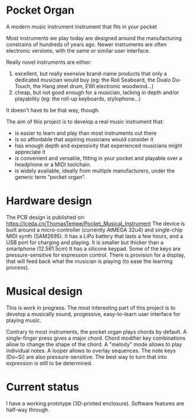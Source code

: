 # Pocket Organ
A modern music instrument instrument that fits in your pocket

Most instruments we play today are designed around the manufacturing constrains of hundreds of years ago.
Newer instruments are often electronic versions, with the same or similar user interface.

Really novel instruments are either:
1. excellent, but really exensive brand-name products that only a dedicated musician would buy (eg: the Roli Seaboard, the Dualo Du-Touch, the Hang steel drum, EWI electronic woodwind...)
2. cheap, but not good enough for a musician, lacking in depth and/or playability (eg: the roll-up keyboards, stylophone...)

It doesn't have to be that way, though.

The aim of this project is to develop a real music instrument that:
* is easier to learn and play than most instruments out there
* is so affordable that aspiring musicians would consider it
* has enough depth and expessivity that experienced musicians might appreciate it
* is convenient and versatile, fitting in your pocket and playable over a headphone or a MIDI toolchain.
* is widely available, ideally from multiple manufacturers, under the generic term "pocket organ".

# Hardware design
The PCB design is published on: https://lceda.cn/ThomasTempe/Pocket_Musical_Instrument
The device is built around a micro-controller (currently AtMEGA 32u4) and single-chip MIDI synth (SAM2695).
It has a LiPo battery that lasts a few hours, and a USB port for charging and playing.
It is smaller but thicker than a smartphone (12.5*6*1.5cm)
It has a silicone keypad. Some of the keys are pressure-sensitive for expression control.
There is provision for a display, that will feed back what the musician is playing (to ease the learning process).

# Musical design
This is work in progress. 
The most interesting part of this project is to develop a musically sound, progessive, easy-to-learn user interface for playing music.

Contrary to most instruments, the pocket organ plays chords by default.
A single-finger press gives a major chord. Chord modifier key combinations allow to change the shape of the chord.
A "melody" mode allows to play individual notes.
A looper allows to overlay sequences.
The note keys (Do~Si) are also pressure-sensitive. The best way to turn that into expression is still to be determined.

# Current status
I have a working prototype (3D-printed enclosure).
Software features are half-way through.
